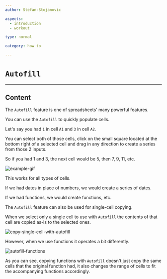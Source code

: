 ```yaml
---
author: Stefan-Stojanovic

aspects:
  - introduction
  - workout

type: normal

category: how to

---
```


# `Autofill` 

---
## Content

The `Autofill` feature is one of spreadsheets' many powerful features.

You can use the `Autofill` to quickly populate cells.

Let's say you had `1` in cell `A1` and `3` in cell `A2`.

You can select both of those cells, click on the small square located at the bottom right of a selected cell and drag in any direction to create a series from those 2 inputs.

So if you had 1 and 3, the next cell would be 5, then 7, 9, 11, etc.

![example-gif](https://img.enkipro.com/df55e8752877ee072337311d55240adf.gif)

This works for all types of cells.

If we had dates in place of numbers, we would create a series of dates.

If we had functions, we would create functions, etc.

The `Autofill` feature can also be used for single-cell copying.

When we select only a single cell to use with `Autofill` the contents of that cell are copied as-is to the selected ones.

![copy-single-cell-with-autofill](https://img.enkipro.com/4885ce3a9fd606e366d857e97d03bf3c.gif)

However, when we use functions it operates a bit differently.

![autofill-functions](https://img.enkipro.com/f7f1323e1e9d3c8afe7bea590027d758.gif)

As you can see, copying functions with `Autofill` doesn't just copy the same cells that the original function had, it also changes the range of cells to fit the accompanying functions accordingly.